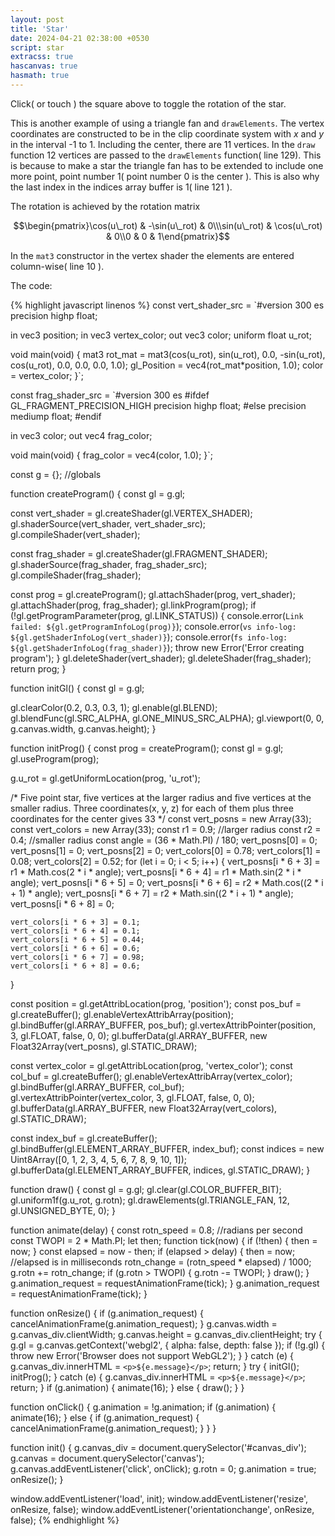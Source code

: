 ```yaml
---
layout: post
title: 'Star'
date: 2024-04-21 02:38:00 +0530
script: star
extracss: true
hascanvas: true
hasmath: true
---
```


Click( or touch ) the square above to toggle the rotation of the star.

This is another example of using a triangle fan and `drawElements`. The vertex coordinates are constructed to be in the clip coordinate system with $x$ and $y$ in the interval -1 to 1. Including the center, there are 11 vertices. In the `draw` function 12 vertices are passed to the `drawElements` function( line 129). This is because to make a star the triangle fan has to be extended to include one more point, point number 1( point number 0 is the center ). This is also why the last index in the indices array buffer is 1( line 121 ).

The rotation is achieved by the rotation matrix

$$\begin{pmatrix}\cos(u\_rot) & -\sin(u\_rot) & 0\\\sin(u\_rot) & \cos(u\_rot) & 0\\0 & 0 & 1\end{pmatrix}$$

In the `mat3` constructor in the vertex shader the elements are entered column-wise( line 10 ).

The code:

{% highlight javascript linenos %}
const vert_shader_src = `#version 300 es
precision highp float;

in vec3 position;
in vec3 vertex_color;
out vec3 color;
uniform float u_rot;

void main(void) {
  mat3 rot_mat = mat3(cos(u_rot), sin(u_rot), 0.0, -sin(u_rot), cos(u_rot), 0.0, 0.0, 0.0, 1.0);
	gl_Position = vec4(rot_mat*position, 1.0);
	color = vertex_color;
}`;

const frag_shader_src = `#version 300 es
#ifdef GL_FRAGMENT_PRECISION_HIGH
	precision highp float;
#else
	precision mediump float;
#endif

in vec3 color;
out vec4 frag_color;

void main(void) {
	frag_color = vec4(color, 1.0);
}`;

const g = {}; //globals

function createProgram() {
  const gl = g.gl;

  const vert_shader = gl.createShader(gl.VERTEX_SHADER);
  gl.shaderSource(vert_shader, vert_shader_src);
  gl.compileShader(vert_shader);

  const frag_shader = gl.createShader(gl.FRAGMENT_SHADER);
  gl.shaderSource(frag_shader, frag_shader_src);
  gl.compileShader(frag_shader);

  const prog = gl.createProgram();
  gl.attachShader(prog, vert_shader);
  gl.attachShader(prog, frag_shader);
  gl.linkProgram(prog);
  if (!gl.getProgramParameter(prog, gl.LINK_STATUS)) {
    console.error(`Link failed: ${gl.getProgramInfoLog(prog)}`);
    console.error(`vs info-log: ${gl.getShaderInfoLog(vert_shader)}`);
    console.error(`fs info-log: ${gl.getShaderInfoLog(frag_shader)}`);
    throw new Error('Error creating program');
  }
  gl.deleteShader(vert_shader);
  gl.deleteShader(frag_shader);
  return prog;
}

function initGl() {
  const gl = g.gl;

  gl.clearColor(0.2, 0.3, 0.3, 1);
  gl.enable(gl.BLEND);
  gl.blendFunc(gl.SRC_ALPHA, gl.ONE_MINUS_SRC_ALPHA);
  gl.viewport(0, 0, g.canvas.width, g.canvas.height);
}

function initProg() {
  const prog = createProgram();
  const gl = g.gl;
  gl.useProgram(prog);

  g.u_rot = gl.getUniformLocation(prog, 'u_rot');

  /*
  Five point star, five vertices at the larger radius
  and five vertices at the smaller radius. Three coordinates(x, y, z) for
  each of them plus three coordinates for the center gives 33
  */
  const vert_posns = new Array(33);
  const vert_colors = new Array(33);
  const r1 = 0.9; //larger radius
  const r2 = 0.4; //smaller radius
  const angle = (36 * Math.PI) / 180;
  vert_posns[0] = 0;
  vert_posns[1] = 0;
  vert_posns[2] = 0;
  vert_colors[0] = 0.78;
  vert_colors[1] = 0.08;
  vert_colors[2] = 0.52;
  for (let i = 0; i < 5; i++) {
    vert_posns[i * 6 + 3] = r1 * Math.cos(2 * i * angle);
    vert_posns[i * 6 + 4] = r1 * Math.sin(2 * i * angle);
    vert_posns[i * 6 + 5] = 0;
    vert_posns[i * 6 + 6] = r2 * Math.cos((2 * i + 1) * angle);
    vert_posns[i * 6 + 7] = r2 * Math.sin((2 * i + 1) * angle);
    vert_posns[i * 6 + 8] = 0;

    vert_colors[i * 6 + 3] = 0.1;
    vert_colors[i * 6 + 4] = 0.1;
    vert_colors[i * 6 + 5] = 0.44;
    vert_colors[i * 6 + 6] = 0.6;
    vert_colors[i * 6 + 7] = 0.98;
    vert_colors[i * 6 + 8] = 0.6;
  }

  const position = gl.getAttribLocation(prog, 'position');
  const pos_buf = gl.createBuffer();
  gl.enableVertexAttribArray(position);
  gl.bindBuffer(gl.ARRAY_BUFFER, pos_buf);
  gl.vertexAttribPointer(position, 3, gl.FLOAT, false, 0, 0);
  gl.bufferData(gl.ARRAY_BUFFER, new Float32Array(vert_posns), gl.STATIC_DRAW);

  const vertex_color = gl.getAttribLocation(prog, 'vertex_color');
  const col_buf = gl.createBuffer();
  gl.enableVertexAttribArray(vertex_color);
  gl.bindBuffer(gl.ARRAY_BUFFER, col_buf);
  gl.vertexAttribPointer(vertex_color, 3, gl.FLOAT, false, 0, 0);
  gl.bufferData(gl.ARRAY_BUFFER, new Float32Array(vert_colors), gl.STATIC_DRAW);

  const index_buf = gl.createBuffer();
  gl.bindBuffer(gl.ELEMENT_ARRAY_BUFFER, index_buf);
  const indices = new Uint8Array([0, 1, 2, 3, 4, 5, 6, 7, 8, 9, 10, 1]);
  gl.bufferData(gl.ELEMENT_ARRAY_BUFFER, indices, gl.STATIC_DRAW);
}

function draw() {
  const gl = g.gl;
  gl.clear(gl.COLOR_BUFFER_BIT);
  gl.uniform1f(g.u_rot, g.rotn);
  gl.drawElements(gl.TRIANGLE_FAN, 12, gl.UNSIGNED_BYTE, 0);
}

function animate(delay) {
  const rotn_speed = 0.8; //radians per second
  const TWOPI = 2 * Math.PI;
  let then;
  function tick(now) {
    if (!then) {
      then = now;
    }
    const elapsed = now - then;
    if (elapsed > delay) {
      then = now;
      //elapsed is in milliseconds
      rotn_change = (rotn_speed * elapsed) / 1000;
      g.rotn += rotn_change;
      if (g.rotn > TWOPI) {
        g.rotn -= TWOPI;
      }
      draw();
    }
    g.animation_request = requestAnimationFrame(tick);
  }
  g.animation_request = requestAnimationFrame(tick);
}

function onResize() {
  if (g.animation_request) {
    cancelAnimationFrame(g.animation_request);
  }
  g.canvas.width = g.canvas_div.clientWidth;
  g.canvas.height = g.canvas_div.clientHeight;
  try {
    g.gl = g.canvas.getContext('webgl2', { alpha: false, depth: false });
    if (!g.gl) {
      throw new Error('Browser does not support WebGL2');
    }
  } catch (e) {
    g.canvas_div.innerHTML = `<p>${e.message}</p>`;
    return;
  }
  try {
    initGl();
    initProg();
  } catch (e) {
    g.canvas_div.innerHTML = `<p>${e.message}</p>`;
    return;
  }
  if (g.animation) {
    animate(16);
  } else {
    draw();
  }
}

function onClick() {
  g.animation = !g.animation;
  if (g.animation) {
    animate(16);
  } else {
    if (g.animation_request) {
      cancelAnimationFrame(g.animation_request);
    }
  }
}

function init() {
  g.canvas_div = document.querySelector('#canvas_div');
  g.canvas = document.querySelector('canvas');
  g.canvas.addEventListener('click', onClick);
  g.rotn = 0;
  g.animation = true;
  onResize();
}

window.addEventListener('load', init);
window.addEventListener('resize', onResize, false);
window.addEventListener('orientationchange', onResize, false);
{% endhighlight %}